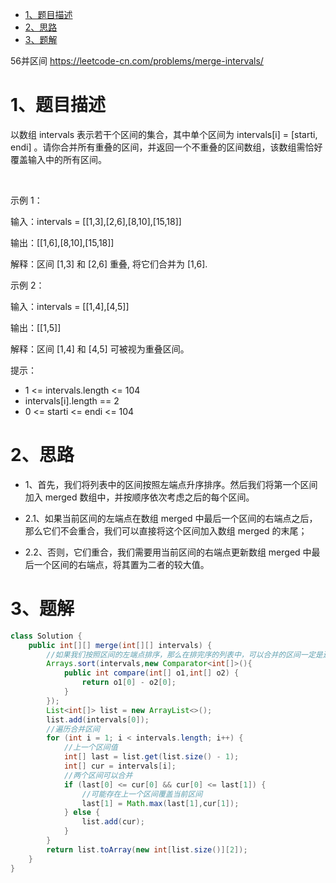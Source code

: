 
<!-- TOC -->

- [1、题目描述](#1题目描述)
- [2、思路](#2思路)
- [3、题解](#3题解)

<!-- /TOC -->


56并区间 https://leetcode-cn.com/problems/merge-intervals/

# 1、题目描述

以数组 intervals 表示若干个区间的集合，其中单个区间为 intervals[i] = [starti, endi] 。请你合并所有重叠的区间，并返回一个不重叠的区间数组，该数组需恰好覆盖输入中的所有区间。

 

示例 1：

输入：intervals = [[1,3],[2,6],[8,10],[15,18]]

输出：[[1,6],[8,10],[15,18]]

解释：区间 [1,3] 和 [2,6] 重叠, 将它们合并为 [1,6].

示例 2：

输入：intervals = [[1,4],[4,5]]

输出：[[1,5]]

解释：区间 [1,4] 和 [4,5] 可被视为重叠区间。
 

提示：
- 1 <= intervals.length <= 104
- intervals[i].length == 2
- 0 <= starti <= endi <= 104



# 2、思路

- 1、首先，我们将列表中的区间按照左端点升序排序。然后我们将第一个区间加入 merged 数组中，并按顺序依次考虑之后的每个区间。

- 2.1、如果当前区间的左端点在数组 merged 中最后一个区间的右端点之后，那么它们不会重合，我们可以直接将这个区间加入数组 merged 的末尾；

- 2.2、否则，它们重合，我们需要用当前区间的右端点更新数组 merged 中最后一个区间的右端点，将其置为二者的较大值。


# 3、题解



```java
class Solution {
    public int[][] merge(int[][] intervals) {
        //如果我们按照区间的左端点排序，那么在排完序的列表中，可以合并的区间一定是连续的。
        Arrays.sort(intervals,new Comparator<int[]>(){
            public int compare(int[] o1,int[] o2) {
                return o1[0] - o2[0];
            }
        });
        List<int[]> list = new ArrayList<>();
        list.add(intervals[0]);
        //遍历合并区间
        for (int i = 1; i < intervals.length; i++) {
            //上一个区间值
            int[] last = list.get(list.size() - 1);
            int[] cur = intervals[i];
            //两个区间可以合并
            if (last[0] <= cur[0] && cur[0] <= last[1]) {
                //可能存在上一个区间覆盖当前区间
                last[1] = Math.max(last[1],cur[1]);
            } else {
                list.add(cur);
            }
        }
        return list.toArray(new int[list.size()][2]);
    }
}
```